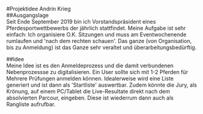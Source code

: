#Projektidee Andrin Krieg  
##Ausgangslage  
Seit Ende September 2019 bin ich Vorstandspräsident eines Pferdesportwettbewerbs der jährlich stattfindet. Meine Aufgabe ist sehr einfach: Ich organisiere O.K. Sitzungen und muss am Eventwochenende rumlaufen und 'nach dem rechten schauen'. Das ganze (von Organisation, bis zu Anmeldung) ist das Ganze sehr veraltet und überarbeitungsbedürftig.

##Idee  
Meine Idee ist es den Anmeldeprozess und die damit verbundenen Nebenprozessse zu digitalisieren. Ein User sollte sich mit 1-2 Pferden für Mehrere Prüfungen anmelden können. Idealerweise wird eine Liste generiert und ist dann als 'Startliste' auswertbar. Zudem könnte die Jury, als Krönung, auf einem PC/Tablet die Live-Resultate direkt nach dem absolvierten Parcour, eingeben. Diese ist wiederrum dann auch als Rangliste aufrufbar.












